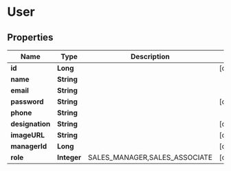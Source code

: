 # User

## Properties
Name | Type | Description | Notes
------------ | ------------- | ------------- | -------------
**id** | **Long** |  |  [optional]
**name** | **String** |  | 
**email** | **String** |  | 
**password** | **String** |  |  [optional]
**phone** | **String** |  | 
**designation** | **String** |  |  [optional]
**imageURL** | **String** |  |  [optional]
**managerId** | **Long** |  |  [optional]
**role** | **Integer** | SALES_MANAGER,SALES_ASSOCIATE |  [optional]
